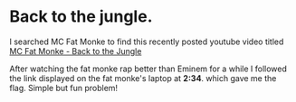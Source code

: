 # Back to the jungle.

I searched MC Fat Monke to find this recently posted youtube video titled [MC Fat Monke - Back to the Jungle](https://youtube.com/watch?v=jmhn3IMLQyM)

After watching the fat monke rap better than Eminem for a while I followed the link displayed on the fat monke's laptop at **2:34**. which gave me the flag. Simple but fun problem!
